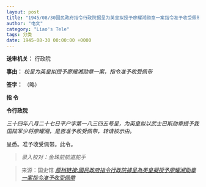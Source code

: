 ```yaml
---
layout: post
title: "1945/08/30国民政府指令行政院据呈为英皇拟授予廖耀湘勋章一案指令准予收受佩带"
author: "电文"
category: "Liao's Tele"
tags: 分类
date: 1945-08-30 00:00:00 +0000
---
```

**送审机关：** 行政院

**事由：** *校呈为英皇拟授予廖耀湘勋章一案，指令准予收受佩带*

**签字：** （略）


**指 令**

**令行政院**

*三十四年八月二十七日平户字第一八三四五号呈，为英皇拟以武士巴斯勋章授予我国陆军少将廖耀湘，是否准予收受佩带，转请核示由。*

呈悉。准予收受佩带。此令。

> *录入校对：鱼珠前航道舵手*

> 来源：国史馆 [*原档链接:國民政府指令行政院據呈為英皇擬授予廖耀湘勛章一案指令准予收受佩帶*](https://ahonline.drnh.gov.tw/index.php?act=Display/image/5885986NUQ=EAz#27F)